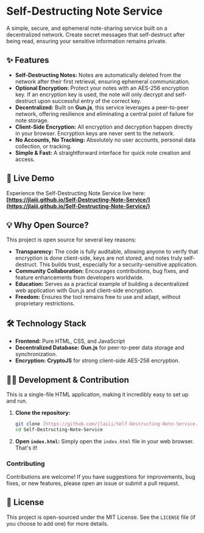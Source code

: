 # Self-Destructing Note Service

A simple, secure, and ephemeral note-sharing service built on a decentralized network. Create secret messages that self-destruct after being read, ensuring your sensitive information remains private.

## ✨ Features

* **Self-Destructing Notes:** Notes are automatically deleted from the network after their first retrieval, ensuring ephemeral communication.
* **Optional Encryption:** Protect your notes with an AES-256 encryption key. If an encryption key is used, the note will only decrypt and self-destruct upon successful entry of the correct key.
* **Decentralized:** Built on **Gun.js**, this service leverages a peer-to-peer network, offering resilience and eliminating a central point of failure for note storage.
* **Client-Side Encryption:** All encryption and decryption happen directly in your browser. Encryption keys are never sent to the network.
* **No Accounts, No Tracking:** Absolutely no user accounts, personal data collection, or tracking.
* **Simple & Fast:** A straightforward interface for quick note creation and access.

## 🚀 Live Demo

Experience the Self-Destructing Note Service live here:
**[https://jlaiii.github.io/Self-Destructing-Note-Service/](https://jlaiii.github.io/Self-Destructing-Note-Service/)**

## 💡 Why Open Source?

This project is open source for several key reasons:

* **Transparency:** The code is fully auditable, allowing anyone to verify that encryption is done client-side, keys are not stored, and notes truly self-destruct. This builds trust, especially for a security-sensitive application.
* **Community Collaboration:** Encourages contributions, bug fixes, and feature enhancements from developers worldwide.
* **Education:** Serves as a practical example of building a decentralized web application with Gun.js and client-side encryption.
* **Freedom:** Ensures the tool remains free to use and adapt, without proprietary restrictions.

## 🛠️ Technology Stack

* **Frontend:** Pure HTML, CSS, and JavaScript
* **Decentralized Database:** **Gun.js** for peer-to-peer data storage and synchronization.
* **Encryption:** **CryptoJS** for strong client-side AES-256 encryption.

## 🧑‍💻 Development & Contribution

This is a single-file HTML application, making it incredibly easy to set up and run.

1.  **Clone the repository:**
    ```bash
    git clone [https://github.com/jlaiii/Self-Destructing-Note-Service.git](https://github.com/jlaiii/Self-Destructing-Note-Service.git)
    cd Self-Destructing-Note-Service
    ```
2.  **Open `index.html`:** Simply open the `index.html` file in your web browser. That's it!

### Contributing

Contributions are welcome! If you have suggestions for improvements, bug fixes, or new features, please open an issue or submit a pull request.

## 📄 License

This project is open-sourced under the MIT License. See the `LICENSE` file (if you choose to add one) for more details.
